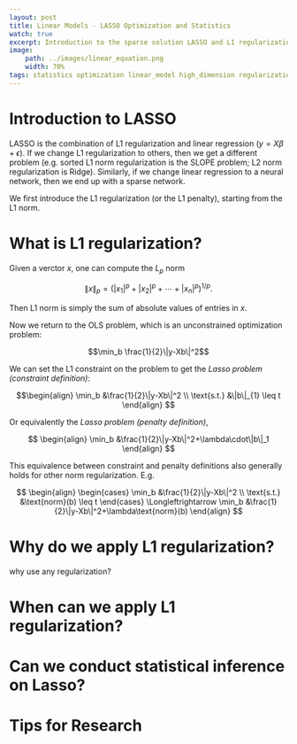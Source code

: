 ```yaml
---
layout: post
title: Linear Models - LASSO Optimization and Statistics
watch: true
excerpt: Introduction to the sparse solution LASSO and L1 regularization, from optimization and statistical analysis points of view.
image:
    path: ../images/linear_equation.png
    width: 70%
tags: statistics optimization linear_model high_dimension regularization
---
```



# Introduction to LASSO
LASSO is the combination of L1 regularization and linear regression ($y=X\beta+\epsilon$). If we change L1 regularization to others, then we get a different problem (e.g. sorted L1 norm regularization is the SLOPE problem; L2 norm regularization is Ridge). Similarly, if we change linear regression to a neural network, then we end up with a sparse network.

We first introduce the L1 regularization (or the L1 penalty), starting from the L1 norm.

# What is L1 regularization?
Given a verctor $x$, one can compute the $L_p$ norm

$$\left\|x\right\|_{p}=\left(|x_{1}|^{p}+|x_{2}|^{p}+\cdots +|x_{n}|^{p}\right)^{1/p}.$$

Then L1 norm is simply the sum of absolute values of entries in $x$.

Now we return to the OLS problem, which is an unconstrained optimization problem:

$$\min_b \frac{1}{2}\|y-Xb\|^2$$

We can set the L1 constraint on the problem to get the *Lasso problem (constraint definition)*:

$$\begin{align}
\min_b &\frac{1}{2}\|y-Xb\|^2
\\
\text{s.t.} &\|b\|_{1} \leq t
\end{align}
$$

Or equivalently the *Lasso problem (penalty definition)*,

$$
\begin{align}
\min_b &\frac{1}{2}\|y-Xb\|^2+\lambda\cdot\|b\|_1
\end{align}
$$

This equivalence between constraint and penalty definitions also generally holds for other norm regularization. E.g.

$$
\begin{align}
\begin{cases}
\min_b &\frac{1}{2}\|y-Xb\|^2
\\
\text{s.t.} &\text{norm}(b) \leq t
\end{cases}
\Longleftrightarrow
\min_b &\frac{1}{2}\|y-Xb\|^2+\lambda\text{norm}(b)
\end{align}
$$

# Why do we apply L1 regularization?
why use any regularization?

# When can we apply L1 regularization?

# Can we conduct statistical inference on Lasso?

# Tips for Research
